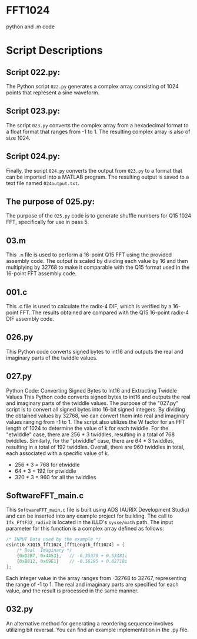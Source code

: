 # FFT1024
python and .m code


# Script Descriptions

## Script 022.py:

The Python script `022.py` generates a complex array consisting of 1024 points that represent a sine waveform.

## Script 023.py:

The script `023.py` converts the complex array from a hexadecimal format to a float format that ranges from -1 to 1. The resulting complex array is also of size 1024.

## Script 024.py:

Finally, the script `024.py` converts the output from `023.py` to a format that can be imported into a MATLAB program. The resulting output is saved to a text file named `024output.txt`.

## The purpose of 025.py:
The purpose of the `025.py` code is to generate shuffle numbers for Q15 1024 FFT, specifically for use in pass 5.

## 03.m
This `.m` file is used to perform a 16-point Q15 FFT using the provided assembly code. The output is scaled by dividing each value by 16 and then multiplying by 32768 to make it comparable with the Q15 format used in the 16-point FFT assembly code.

## 001.c 
This .c file is used to calculate the radix-4 DIF, which is verified by a 16-point FFT. The results obtained are compared with the Q15 16-point radix-4 DIF assembly code.

## 026.py
This Python code converts signed bytes to int16 and outputs the real and imaginary parts of the twiddle values.

## 027.py
Python Code: Converting Signed Bytes to Int16 and Extracting Twiddle Values
This Python code converts signed bytes to int16 and outputs the real and imaginary parts of the twiddle values.
The purpose of the "027.py" script is to convert all signed bytes into 16-bit signed integers. By dividing the obtained values by 32768, we can convert them into real and imaginary values ranging from -1 to 1. The script also utilizes the W factor for an FFT length of 1024 to determine the value of k for each twiddle.
For the "etwiddle" case, there are 256 * 3 twiddles, resulting in a total of 768 twiddles. Similarly, for the "ptwiddle" case, there are 64 * 3 twiddles, resulting in a total of 192 twiddles. Overall, there are 960 twiddles in total, each associated with a specific value of k.
- 256 * 3 = 768 for etwiddle
- 64 * 3 = 192 for ptwiddle
- 320 * 3 = 960 for all the twiddles

## SoftwareFFT_main.c

This `SoftwareFFT_main.c` file is built using ADS (AURIX Development Studio) and can be inserted into any example project for building. The call to `Ifx_FftF32_radix2` is located in the iLLD's `sysse/math` path. The input parameter for this function is a complex array defined as follows:

```c
/* INPUT Data used by the example */
csint16 X1Q15_fft1024_[fftLength_fft1024] = {
    /* Real  Imaginary */
    {0xD2B7, 0x4453},   // -0.35379 + 0.53381i
    {0xB812, 0x69E1}    // -0.56195 + 0.82718i
};
```
Each integer value in the array ranges from -32768 to 32767, representing the range of -1 to 1. The real and imaginary parts are specified for each value, and the result is processed in the same manner.

## 032.py
An alternative method for generating a reordering sequence involves utilizing bit reversal. You can find an example implementation in the .py file.



